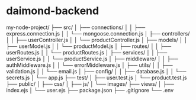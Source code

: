 # daimond-backend

my-node-project/
├── src/
│   ├── connections/
│   │   ├── express.connection.js
│   │   └── mongoose.connection.js
│   ├── controllers/
│   │   ├── userController.js
│   │   └── productController.js
│   ├── models/
│   │   ├── userModel.js
│   │   └── productModel.js
│   ├── routes/
│   │   ├── userRoutes.js
│   │   └── productRoutes.js
│   ├── services/
│   │   ├── userService.js
│   │   └── productService.js
│   ├── middleware/
│   │   ├── authMiddleware.js
│   │   └── errorMiddleware.js
│   ├── utils/
│   │   ├── validation.js
│   │   └── email.js
│   ├── config/
│   │   ├── database.js
│   │   └── secrets.js
│   └── app.js
├── test/
│   ├── user.test.js
│   └── product.test.js
├── public/
│   ├── css/
│   ├── js/
│   └── images/
├── views/
│   ├── index.ejs
│   └── user.ejs
├── package.json
├── .gitignore
└── .env